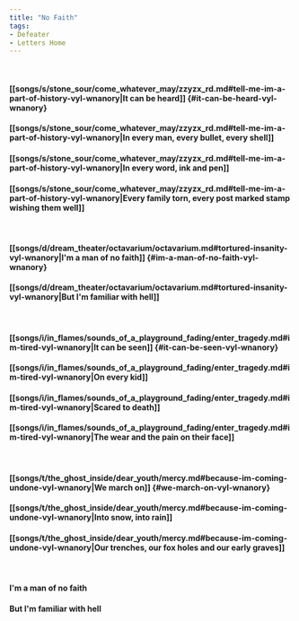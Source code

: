 ```yaml
---
title: "No Faith"
tags:
- Defeater
- Letters Home
---
```

&nbsp;
#### [[songs/s/stone_sour/come_whatever_may/zzyzx_rd.md#tell-me-im-a-part-of-history-vyl-wnanory|It can be heard]] {#it-can-be-heard-vyl-wnanory}
#### [[songs/s/stone_sour/come_whatever_may/zzyzx_rd.md#tell-me-im-a-part-of-history-vyl-wnanory|In every man, every bullet, every shell]]
#### [[songs/s/stone_sour/come_whatever_may/zzyzx_rd.md#tell-me-im-a-part-of-history-vyl-wnanory|In every word, ink and pen]]
#### [[songs/s/stone_sour/come_whatever_may/zzyzx_rd.md#tell-me-im-a-part-of-history-vyl-wnanory|Every family torn, every post marked stamp wishing them well]]
&nbsp;
#### [[songs/d/dream_theater/octavarium/octavarium.md#tortured-insanity-vyl-wnanory|I'm a man of no faith]] {#im-a-man-of-no-faith-vyl-wnanory}
#### [[songs/d/dream_theater/octavarium/octavarium.md#tortured-insanity-vyl-wnanory|But I'm familiar with hell]]
&nbsp;
#### [[songs/i/in_flames/sounds_of_a_playground_fading/enter_tragedy.md#im-tired-vyl-wnanory|It can be seen]] {#it-can-be-seen-vyl-wnanory}
#### [[songs/i/in_flames/sounds_of_a_playground_fading/enter_tragedy.md#im-tired-vyl-wnanory|On every kid]]
#### [[songs/i/in_flames/sounds_of_a_playground_fading/enter_tragedy.md#im-tired-vyl-wnanory|Scared to death]]
#### [[songs/i/in_flames/sounds_of_a_playground_fading/enter_tragedy.md#im-tired-vyl-wnanory|The wear and the pain on their face]]
&nbsp;
#### [[songs/t/the_ghost_inside/dear_youth/mercy.md#because-im-coming-undone-vyl-wnanory|We march on]] {#we-march-on-vyl-wnanory}
#### [[songs/t/the_ghost_inside/dear_youth/mercy.md#because-im-coming-undone-vyl-wnanory|Into snow, into rain]]
#### [[songs/t/the_ghost_inside/dear_youth/mercy.md#because-im-coming-undone-vyl-wnanory|Our trenches, our fox holes and our early graves]]
&nbsp;
#### I'm a man of no faith
#### But I'm familiar with hell
